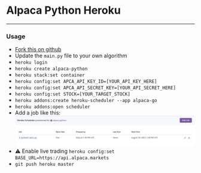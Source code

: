 # Alpaca Python Heroku
---

### Usage

  - [Fork this on github](https://github.com/earlonrails/alpaca-python-heroku/fork)
  - Update the `main.py` file to your own algorithm
  - `heroku login`
  - `heroku create alpaca-python`
  - `heroku stack:set container`
  - `heroku config:set APCA_API_KEY_ID=[YOUR_API_KEY_HERE]`
  - `heroku config:set APCA_API_SECRET_KEY=[YOUR_API_SECRET_HERE]`
  - `heroku config:set STOCK=[YOUR_TARGET_STOCK]`
  - `heroku addons:create heroku-scheduler --app alpaca-go`
  - `heroku addons:open scheduler`
  - Add a job like this:
    ![](heroku-schedule.png)
  - :warning: Enable live trading `heroku config:set BASE_URL=https://api.alpaca.markets`
  - `git push heroku master`

